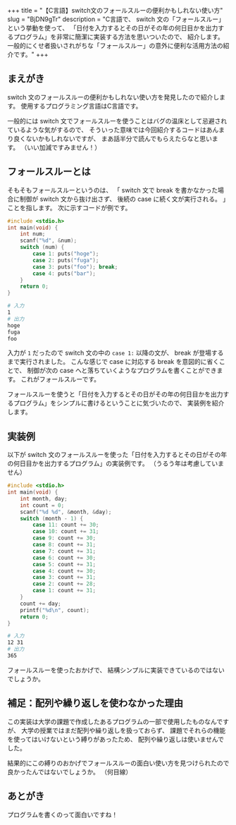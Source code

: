 +++
title = "【C言語】switch文のフォールスルーの便利かもしれない使い方"
slug = "BjDN9gTr"
description = "C言語で、 switch 文の「フォールスルー」という挙動を使って、 「日付を入力するとその日がその年の何日目かを出力するプログラム」を非常に簡潔に実装する方法を思いついたので、 紹介します。 一般的にくせ者扱いされがちな「フォールスルー」の意外に便利な活用方法の紹介です。"
+++

## まえがき

switch 文のフォールスルーの便利かもしれない使い方を発見したので紹介します。 使用するプログラミング言語はC言語です。

一般的には switch 文でフォールスルーを使うことはバグの温床として忌避されているような気がするので、 そういった意味では今回紹介するコードはあんまり良くないかもしれないですが、 まあ話半分で読んでもらえたらなと思います。 （いい加減ですみません！）

## フォールスルーとは

そもそもフォールスルーというのは、 「 switch 文で break を書かなかった場合に制御が switch 文から抜け出さず、 後続の case に続く文が実行される。 」ことを指します。 次に示すコードが例です。

```c
#include <stdio.h>
int main(void) {
    int num;
    scanf("%d", &num);
    switch (num) {
        case 1: puts("hoge");
        case 2: puts("fuga");
        case 3: puts("foo"); break;
        case 4: puts("bar");
    }
    return 0;
}
```

```bash
# 入力
1
# 出力
hoge
fuga
foo
```

入力が `1` だったので switch 文の中の `case 1:` 以降の文が、 break が登場するまで実行されました。 こんな感じで case に対応する break を意図的に省くことで、 制御が次の case へと落ちていくようなプログラムを書くことができます。 これがフォールスルーです。

フォールスルーを使うと「日付を入力するとその日がその年の何日目かを出力するプログラム」をシンプルに書けるということに気づいたので、 実装例を紹介します。


## 実装例

以下が switch 文のフォールスルーを使った「日付を入力するとその日がその年の何日目かを出力するプログラム」の実装例です。 （うるう年は考慮していません）

```c
#include <stdio.h>
int main(void) {
    int month, day;
    int count = 0;
    scanf("%d %d", &month, &day);
    switch (month - 1) {
        case 11: count += 30;
        case 10: count += 31;
        case 9: count += 30;
        case 8: count += 31;
        case 7: count += 31;
        case 6: count += 30;
        case 5: count += 31;
        case 4: count += 30;
        case 3: count += 31;
        case 2: count += 28;
        case 1: count += 31;
    }
    count += day;
    printf("%d\n", count);
    return 0;
}
```

```bash
# 入力
12 31
# 出力
365
```

フォールスルーを使ったおかげで、 結構シンプルに実装できているのではないでしょうか。

## 補足：配列や繰り返しを使わなかった理由

この実装は大学の課題で作成したあるプログラムの一部で使用したものなんですが、 大学の授業ではまだ配列や繰り返しを扱っておらず、 課題でそれらの機能を使ってはいけないという縛りがあったため、 配列や繰り返しは使いませんでした。  

結果的にこの縛りのおかげでフォールスルーの面白い使い方を見つけられたので良かったんではないでしょうか。  （何目線）


## あとがき

プログラムを書くのって面白いですね！
